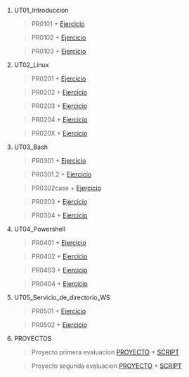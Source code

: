 1. UT01_Introduccion
    > PR0101 +
    [Ejercicio](./UT01_Introduccion/PR0101/PR0101_introvagrant.md)
    
    > PR0102 + 
    > [Ejercicio](./UT01_Introduccion/PR0102/PR0103_RedesVagrant.md)
    
    > PR0103 + 
    [Ejercicio](./UT01_Introduccion/PR0103/PR0103_RedesVagrant.md)
    > 
2. UT02_Linux
    > PR0201 +
    [Ejercicio](./UT02_Linux/PR0201/PR0201_Usuarios_permisos.md)
   
    > PR0202 +
    [Ejercicio](./UT02_Linux/PR0202/PR0202.md)

    > PR0203 +
    [Ejercicio](./UT02_Linux/PR0203/PR0203.md)

    > PR0204 +
    [Ejercicio](./UT02_Linux/PR0204/PR0204.md)

    > PR020X +
    [Ejercicio](./UT02_Linux/PR020X/PR020X.md)

3. UT03_Bash
    > PR0301 +
    [Ejercicio](./UT03_Bash/PR0301/PR0301.md)
    
    > PR0301.2 +
    [Ejercicio](./UT03_Bash/PR0301.2//PR0301.2.md)
    
    > PR0302case +
    [Ejercicio](./UT03_Bash/PR0302case/PR0302case.md)

    > PR0303 +
    [Ejercicio](./UT03_Bash/PR0303/PR0303.md)
    
    > PR0304 +
    [Ejercicio](./UT03_Bash/PR0304/PR0304.md)

4. UT04_Powershell

    > PR0401 + 
    [Ejercicio](./UT04_Powershell/PR0401/PR401_introducción_powershell.md)

    > PR0402 + 
    [Ejercicio](./UT04_Powershell/PR0402/PR402.md)

    > PR0403 + 
    [Ejercicio](./UT04_Powershell/PR0403/pr0403.md)

    > PR0404 + 
    [Ejercicio](./UT04_Powershell/PR0403/pr0404.md)

5. UT05_Servicio_de_directorio_WS
    > PR0501 +
    [Ejercicio](./UT05/PR501/PR0501.md)

    > PR0502 +
    [Ejercicio](./UT05/PR502/PR0502.md)

6. PROYECTOS 
   > Proyecto primera evaluacion 
   [PROYECTO](./ProyectoEv1/proyecto.md) + [SCRIPT](./ProyectoEv1/proyecto.sh)
   
   > Proyecto segunda evaluacion 
   [PROYECTO](./ProyectoEv2/documentacion.md) + [SCRIPT](./ProyectoEv2/scriptusuarios.ps1)
   
    
